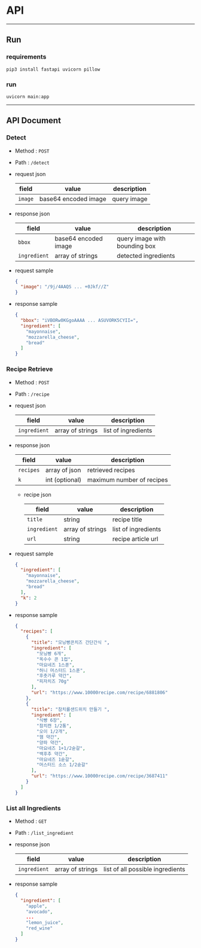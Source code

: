 # API

---

## Run

### requirements
```shell
pip3 install fastapi uvicorn pillow
```

### run
```shell
uvicorn main:app
```

---

## API Document

### Detect

- Method : `POST`
- Path : `/detect`
- request json

    | field | value                |description|
    |-------|----------------------|---|
    | `image` | base64 encoded image |query image|

- response json

    | field | value               |description|
    |-------|---------------------|--|
    | `bbox` | base64 encoded image|query image with bounding box|
    | `ingredient`| array of strings|detected ingredients|

- request sample
    ```json
    {
      "image": "/9j/4AAQS ... +0Jkf//Z"
    }
    ```

- response sample
    ```json
    {
      "bbox": "iVBORw0KGgoAAAA ... ASUVORK5CYII=", 
      "ingredient": [
        "mayonnaise", 
        "mozzarella_cheese", 
        "bread"
      ]
    }
    ```

### Recipe Retrieve


- Method : `POST`
- Path : `/recipe`
- request json

    | field      | value           | description         |
    |------------|-----------------|---------------------|
    | `ingredient` | array of strings | list of ingredients |

- response json

    | field     | value          | description               |
    |-----------|----------------|---------------------------|
    | `recipes` | array of json  | retrieved recipes         |
    |  `k`        | int (optional) | maximum number of recipes |
  - recipe json

    | field | value            | description        |
    |-------|------------------|--------------------|
    | `title` | string           | recipe title       |
    | `ingredient` | array of strings | list of ingredients         |
    | `url`   | string           | recipe article url |
    


- request sample
    ```json
    {
      "ingredient": [
        "mayonnaise", 
        "mozzarella_cheese", 
        "bread"
      ],
      "k": 2
    }
    ```

- response sample
    ```json
    {
      "recipes": [
        {
          "title": "모닝빵콘치즈 간단간식 ",
          "ingredient": [
            "모닝빵 6개",
            "옥수수 콘 1컵",
            "마요네즈 1스푼",
            "허니 머스터드 1스푼",
            "후춧가루 약간",
            "피자치즈 70g"
          ],
          "url": "https://www.10000recipe.com/recipe/6881806"
        },
        {
          "title": "참치롤샌드위치 만들기 ",
          "ingredient": [
            "식빵 6장",
            "참치캔 1/2통",
            "오이 1/2개",
            "햄 약간",
            "양파 약간",
            "마요네즈 1+1/2숟갈",
            "백후추 약간",
            "마요네즈 1숟갈",
            "머스터드 소스 1/2숟갈"
          ],
          "url": "https://www.10000recipe.com/recipe/3687411"
        }
      ]
    }
    ```


### List all Ingredients

- Method : `GET`
- Path : `/list_ingredient`
- response json

    | field   | value            | description                      |
    |---------|------------------|----------------------------------|
    | `ingredient` | array of strings | list of all possible ingredients |

- response sample

    ```json
    {
      "ingredient": [
        "apple",
        "avocado",
        ...
        "lemon_juice",
        "red_wine"
      ]
    }
    ```


